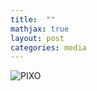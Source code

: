 ```yaml
---
title:  ""
mathjax: true
layout: post
categories: media
---
```


![PIXO](https://amadkayani.github.io/pixo.jpg)
